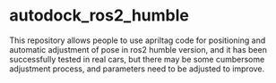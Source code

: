 # autodock_ros2_humble
This repository allows people to use apriltag code for positioning and automatic adjustment of pose in ros2 humble version, and it has been successfully tested in real cars, but there may be some cumbersome adjustment process, and parameters need to be adjusted to improve.
